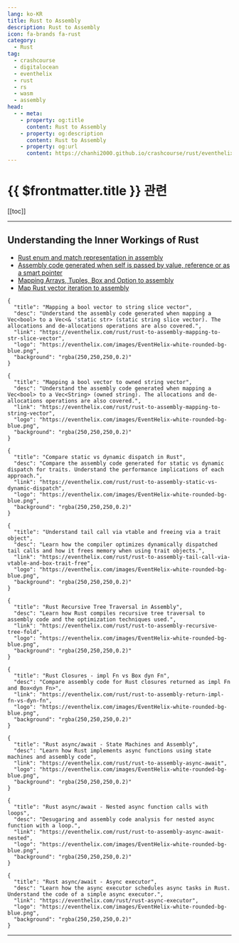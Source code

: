 ```yaml
---
lang: ko-KR
title: Rust to Assembly
description: Rust to Assembly
icon: fa-brands fa-rust
category: 
  - Rust
tag: 
  - crashcourse
  - digitalocean
  - eventhelix
  - rust
  - rs
  - wasm
  - assembly
head:
  - - meta:
    - property: og:title
      content: Rust to Assembly
    - property: og:description
      content: Rust to Assembly
    - property: og:url
      content: https://chanhi2000.github.io/crashcourse/rust/eventhelix-rust-toassembly/
---
```


# {{ $frontmatter.title }} 관련

[[toc]]

---

## Understanding the Inner Workings of Rust

- [Rust enum and match representation in assembly](rust-enum-and-match-representation-in-assembly.md)
- [Assembly code generated when self is passed by value, reference or as a smart pointer](assembly-code-generated-when-self-is-passed-by-value-reference-or-as-a-smart-pointer.md)
- [Mapping Arrays, Tuples, Box and Option to assembly](mapping-arrays-tuples-box-and-option-to-assembly.md)
- [Map Rust vector iteration to assembly](rust-to-assembly-vector-iteration.md)

```component VPCard
{
  "title": "Mapping a bool vector to string slice vector",
  "desc": "Understand the assembly code generated when mapping a Vec<bool> to a Vec<& 'static str> (static string slice vector). The allocations and de-allocations operations are also covered.",
  "link": "https://eventhelix.com/rust/rust-to-assembly-mapping-to-str-slice-vector",
  "logo": "https://eventhelix.com/images/EventHelix-white-rounded-bg-blue.png",
  "background": "rgba(250,250,250,0.2)"
}
```

```component VPCard
{
  "title": "Mapping a bool vector to owned string vector",
  "desc": "Understand the assembly code generated when mapping a Vec<bool> to a Vec<String> (owned string). The allocations and de-allocations operations are also covered.",
  "link": "https://eventhelix.com/rust/rust-to-assembly-mapping-to-string-vector",
  "logo": "https://eventhelix.com/images/EventHelix-white-rounded-bg-blue.png",
  "background": "rgba(250,250,250,0.2)"
}
```

```component VPCard
{
  "title": "Compare static vs dynamic dispatch in Rust",
  "desc": "Compare the assembly code generated for static vs dynamic dispatch for traits. Understand the performance implications of each approach.",
  "link": "https://eventhelix.com/rust/rust-to-assembly-static-vs-dynamic-dispatch",
  "logo": "https://eventhelix.com/images/EventHelix-white-rounded-bg-blue.png",
  "background": "rgba(250,250,250,0.2)"
}
```

```component VPCard
{
  "title": "Understand tail call via vtable and freeing via a trait object",
  "desc": "Learn how the compiler optimizes dynamically dispatched tail calls and how it frees memory when using trait objects.",
  "link": "https://eventhelix.com/rust/rust-to-assembly-tail-call-via-vtable-and-box-trait-free",
  "logo": "https://eventhelix.com/images/EventHelix-white-rounded-bg-blue.png",
  "background": "rgba(250,250,250,0.2)"
}
```

```component VPCard
{
  "title": "Rust Recursive Tree Traversal in Assembly",
  "desc": "Learn how Rust compiles recursive tree traversal to assembly code and the optimization techniques used.",
  "link": "https://eventhelix.com/rust/rust-to-assembly-recursive-tree-fold",
  "logo": "https://eventhelix.com/images/EventHelix-white-rounded-bg-blue.png",
  "background": "rgba(250,250,250,0.2)"
}
```

```component VPCard
{
  "title": "Rust Closures - impl Fn vs Box dyn Fn",
  "desc": "Compare assembly code for Rust closures returned as impl Fn and Box<dyn Fn>",
  "link": "https://eventhelix.com/rust/rust-to-assembly-return-impl-fn-vs-dyn-fn",
  "logo": "https://eventhelix.com/images/EventHelix-white-rounded-bg-blue.png",
  "background": "rgba(250,250,250,0.2)"
}
```

```component VPCard
{
  "title": "Rust async/await - State Machines and Assembly",
  "desc": "Learn how Rust implements async functions using state machines and assembly code",
  "link": "https://eventhelix.com/rust/rust-to-assembly-async-await",
  "logo": "https://eventhelix.com/images/EventHelix-white-rounded-bg-blue.png",
  "background": "rgba(250,250,250,0.2)"
}
```

```component VPCard
{
  "title": "Rust async/await - Nested async function calls with loops",
  "desc": "Desugaring and assembly code analysis for nested async function with a loop.",
  "link": "https://eventhelix.com/rust/rust-to-assembly-async-await-nested",
  "logo": "https://eventhelix.com/images/EventHelix-white-rounded-bg-blue.png",
  "background": "rgba(250,250,250,0.2)"
}
```

```component VPCard
{
  "title": "Rust async/await - Async executor",
  "desc": "Learn how the async executor schedules async tasks in Rust. Understand the code of a simple async executor.",
  "link": "https://eventhelix.com/rust/rust-async-executor",
  "logo": "https://eventhelix.com/images/EventHelix-white-rounded-bg-blue.png",
  "background": "rgba(250,250,250,0.2)"
}
```

---
